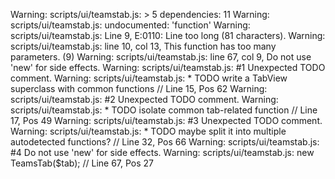 Warning: scripts/ui/teamstab.js: > 5 dependencies: 11
Warning: scripts/ui/teamstab.js: undocumented: 'function'
Warning: scripts/ui/teamstab.js: Line 9, E:0110: Line too long (81 characters).
Warning: scripts/ui/teamstab.js: line 10, col 13, This function has too many parameters. (9)
Warning: scripts/ui/teamstab.js: line 67, col 9, Do not use 'new' for side effects.
Warning: scripts/ui/teamstab.js:  #1 Unexpected TODO comment.
Warning: scripts/ui/teamstab.js:     * TODO write a TabView superclass with common functions // Line 15, Pos 62
Warning: scripts/ui/teamstab.js:  #2 Unexpected TODO comment.
Warning: scripts/ui/teamstab.js:     * TODO isolate common tab-related function // Line 17, Pos 49
Warning: scripts/ui/teamstab.js:  #3 Unexpected TODO comment.
Warning: scripts/ui/teamstab.js:     * TODO maybe split it into multiple autodetected functions? // Line 32, Pos 66
Warning: scripts/ui/teamstab.js:  #4 Do not use 'new' for side effects.
Warning: scripts/ui/teamstab.js:     new TeamsTab($tab); // Line 67, Pos 27
